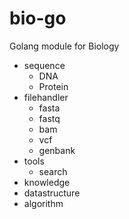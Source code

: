 # bio-go
Golang module for Biology

- sequence
  - DNA
  - Protein
- filehandler
  - fasta
  - fastq
  - bam
  - vcf
  - genbank
- tools
  - search
- knowledge
- datastructure
- algorithm
